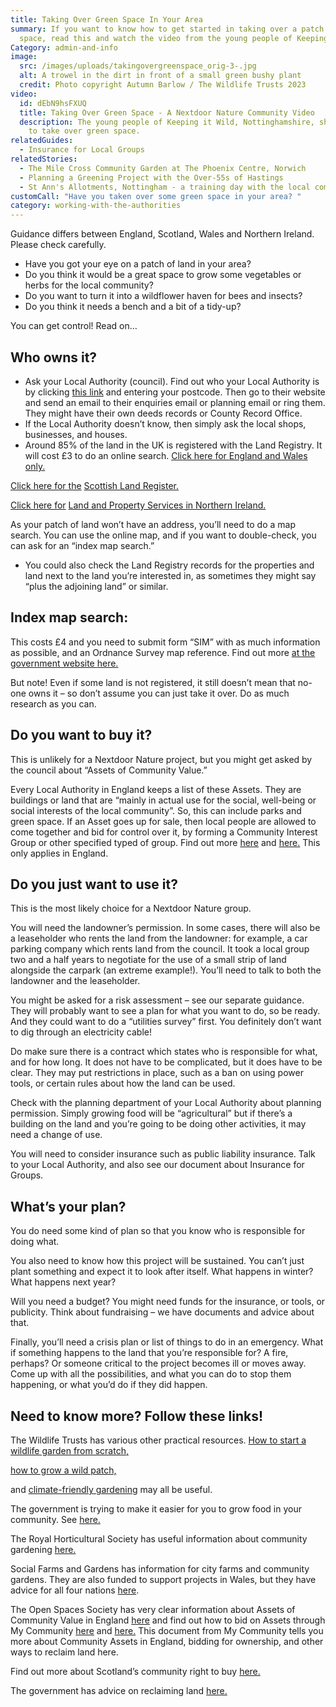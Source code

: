 ```yaml
---
title: Taking Over Green Space In Your Area
summary: If you want to know how to get started in taking over a patch of green
  space, read this and watch the video from the young people of Keeping it Wild!
Category: admin-and-info
image:
  src: /images/uploads/takingovergreenspace_orig-3-.jpg
  alt: A trowel in the dirt in front of a small green bushy plant
  credit: Photo copyright Autumn Barlow / The Wildlife Trusts 2023
video:
  id: dEbN9hsFXUQ
  title: Taking Over Green Space - A Nextdoor Nature Community Video
  description: The young people of Keeping it Wild, Nottinghamshire, show us how
    to take over green space.
relatedGuides:
  - Insurance for Local Groups
relatedStories:
  - The Mile Cross Community Garden at The Phoenix Centre, Norwich
  - Planning a Greening Project with the Over-55s of Hastings
  - St Ann's Allotments, Nottingham - a training day with the local community
customCall: "Have you taken over some green space in your area? "
category: working-with-the-authorities
---
```

Guidance differs between England, Scotland, Wales and Northern Ireland. Please check carefully.

* Have you got your eye on a patch of land in your area?
* Do you think it would be a great space to grow some vegetables or herbs for the local community?
* Do you want to turn it into a wildflower haven for bees and insects?
* Do you think it needs a bench and a bit of a tidy-up?

You can get control! Read on…

## Who owns it?

* Ask your Local Authority (council). Find out who your Local Authority is by clicking [this link](https://www.gov.uk/find-local-council) and entering your postcode.  Then go to their website and send an email to their enquiries email or planning email or ring them. They might have their own deeds records or County Record Office.
* If the Local Authority doesn’t know, then simply ask the local shops, businesses, and houses.
* Around 85% of the land in the UK is registered with the Land Registry. It will cost £3 to do an online search. [Click here for ](https://www.gov.uk/search-property-information-land-registry)[England and Wales only.](https://www.gov.uk/search-property-information-land-registry) 

[Click here for the](https://www.ros.gov.uk/our-registers/land-register-of-scotland) [Scottish Land Register.](https://www.ros.gov.uk/our-registers/land-register-of-scotland) 

[Click here for](https://www.nidirect.gov.uk/articles/searching-land-registry) [Land and Property Services in Northern Ireland.](https://www.nidirect.gov.uk/articles/searching-land-registry) 

As your patch of land won’t have an address, you’ll need to do a map search. You can use the online map, and if you want to double-check, you can ask for an “index map search.”

* You could also check the Land Registry records for the properties and land next to the land you’re interested in, as sometimes they might say “plus the adjoining land” or similar.

## Index map search:

This costs £4 and you need to submit form “SIM” with as much information as possible, and an Ordnance Survey map reference. Find out more [at the government website ](https://www.gov.uk/government/publications/index-map-application-for-an-official-search-sim)[here.](https://www.gov.uk/government/publications/index-map-application-for-an-official-search-sim)

But note! Even if some land is not registered, it still doesn’t mean that no-one owns it – so don’t assume you can just take it over. Do as much research as you can.

## Do you want to buy it?

This is unlikely for a Nextdoor Nature project, but you might get asked by the council about “Assets of Community Value.”

Every Local Authority in England keeps a list of these Assets. They are buildings or land that are “mainly in actual use for the social, well-being or social interests of the local community”. So, this can include parks and green space. If an Asset goes up for sale, then local people are allowed to come together and bid for control over it, by forming a Community Interest Group or other specified typed of group. Find out more [here](https://www.oss.org.uk/need-to-know-more/information-hub/community-assets-and-protecting-open-space/) and [here.](https://mycommunity.org.uk/community-assets-and-ownership) This only applies in England.

## Do you just want to use it?

This is the most likely choice for a Nextdoor Nature group.

You will need the landowner’s permission. In some cases, there will also be a leaseholder who rents the land from the landowner: for example, a car parking company which rents land from the council. It took a local group two and a half years to negotiate for the use of a small strip of land alongside the carpark (an extreme example!). You’ll need to talk to both the landowner and the leaseholder.

You might be asked for a risk assessment – see our separate guidance. They will probably want to see a plan for what you want to do, so be ready. And they could want to do a “utilities survey” first. You definitely don’t want to dig through an electricity cable!

Do make sure there is a contract which states who is responsible for what, and for how long. It does not have to be complicated, but it does have to be clear. They may put restrictions in place, such as a ban on using power tools, or certain rules about how the land can be used.

Check with the planning department of your Local Authority about planning permission. Simply growing food will be “agricultural” but if there’s a building on the land and you’re going to be doing other activities, it may need a change of use.

You will need to consider insurance such as public liability insurance. Talk to your Local Authority, and also see our document about Insurance for Groups.

## What’s your plan?

You do need some kind of plan so that you know who is responsible for doing what.

You also need to know how this project will be sustained. You can’t just plant something and expect it to look after itself. What happens in winter? What happens next year?

Will you need a budget? You might need funds for the insurance, or tools, or publicity. Think about fundraising – we have documents and advice about that.

Finally, you’ll need a crisis plan or list of things to do in an emergency. What if something happens to the land that you’re responsible for? A fire, perhaps? Or someone critical to the project becomes ill or moves away. Come up with all the possibilities, and what you can do to stop them happening, or what you’d do if they did happen.

## Need to know more? Follow these links!

The Wildlife Trusts has various other practical resources. [How to start a wildlife garden from scratch,](https://www.wildlifetrusts.org/actions/how-start-wildlife-garden-scratch)

 [how to grow a wild patch,](https://www.wildlifetrusts.org/actions/how-grow-wild-patch-or-mini-meadow) 

and [climate-friendly gardening](https://www.wildlifetrusts.org/actions/climate-friendly-gardening) may all be useful.

The government is trying to make it easier for you to grow food in your community. See [here.](https://assets.publishing.service.gov.uk/government/uploads/system/uploads/attachment_data/file/7595/2203624.pdf)

The Royal Horticultural Society has useful information about community gardening [here.](https://www.rhs.org.uk/get-involved/community-gardening/resources)

Social Farms and Gardens has information for city farms and community gardens. They are also funded to support projects in Wales, but they have advice for all four nations [here](https://www.farmgarden.org.uk/).

The Open Spaces Society has very clear information about Assets of Community Value in England [here](https://www.oss.org.uk/need-to-know-more/information-hub/community-assets-and-protecting-open-space/) and find out how to bid on Assets through My Community [here](https://mycommunity.org.uk/community-assets-and-ownership) and [here.](https://mycommunity.org.uk/what-are-assets-of-community-value-acv) This document from My Community tells you more about Community Assets in England, bidding for ownership, and other ways to reclaim land here.

Find out more about Scotland’s community right to buy [here.](https://www.gov.scot/policies/land-reform/community-right-to-buy/)

The government has advice on reclaiming land [here.](https://www.gov.uk/government/publications/2010-to-2015-government-policy-localism/2010-to-2015-government-policy-localism#appendix-5-community-right-to-reclaim-land)
